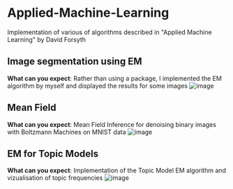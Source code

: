 # Applied-Machine-Learning
Implementation of various of algorithms described in "Applied Machine Learning" by David Forsyth

## Image segmentation using EM
**What can you expect**: Rather than using a package, I implemented the EM algorithm by myself and displayed the results for some images
![image](https://user-images.githubusercontent.com/36880623/173245429-eb42f924-125a-4744-b34b-4f9361d73c0b.png)

## Mean Field
**What can you expect**: Mean Field Inference for denoising binary images with Boltzmann Machines on MNIST data
![image](https://user-images.githubusercontent.com/36880623/173245666-07a119f0-6880-44e1-b600-16a34a511b33.png)

## EM for Topic Models
**What can you expect**: Implementation of the Topic Model EM algorithm and vizualisation of topic frequencies
![image](https://user-images.githubusercontent.com/36880623/173439125-f9aad624-3278-48fa-9455-3b3f93e9ac6d.png)
